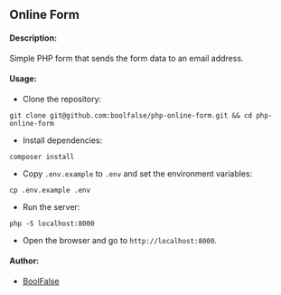 
## Online Form



#### Description:
Simple PHP form that sends the form data to an email address.



#### Usage:

- Clone the repository:
```shell
git clone git@github.com:boolfalse/php-online-form.git && cd php-online-form
```

- Install dependencies:
```shell
composer install
```

- Copy `.env.example` to `.env` and set the environment variables:
```shell
cp .env.example .env
```

- Run the server:
```shell
php -S localhost:8000
```

- Open the browser and go to `http://localhost:8000`.



#### Author:

- [BoolFalse](https://boolfalse.com/)
